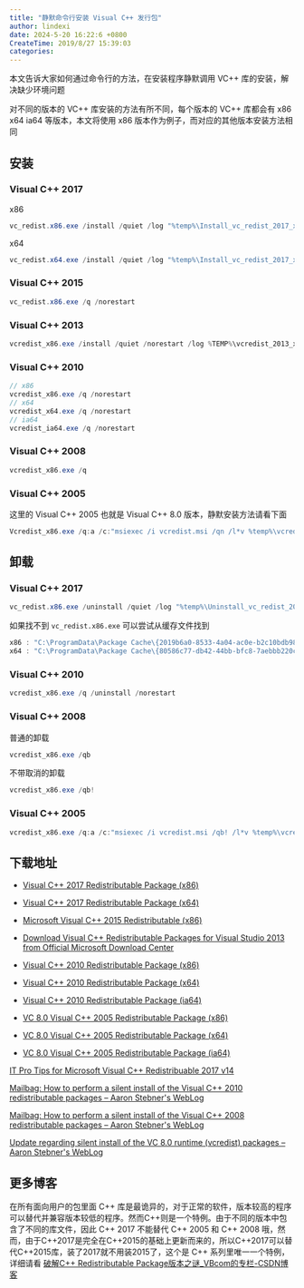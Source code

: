 ```yaml
---
title: "静默命令行安装 Visual C++ 发行包"
author: lindexi
date: 2024-5-20 16:22:6 +0800
CreateTime: 2019/8/27 15:39:03
categories: 
---
```


本文告诉大家如何通过命令行的方法，在安装程序静默调用 VC++ 库的安装，解决缺少环境问题

<!--more-->


<!-- CreateTime:2019/8/27 15:39:03 -->

<!-- csdn -->

对不同的版本的 VC++ 库安装的方法有所不同，每个版本的 VC++ 库都会有 x86 x64 ia64 等版本，本文将使用 x86 版本作为例子，而对应的其他版本安装方法相同

## 安装

### Visual C++ 2017

x86

```csharp
vc_redist.x86.exe /install /quiet /log "%temp%\Install_vc_redist_2017_x86.log"
```

x64

```csharp
vc_redist.x64.exe /install /quiet /log "%temp%\Install_vc_redist_2017_x64.log"
```

### Visual C++ 2015

```csharp
vc_redist.x86.exe /q /norestart
```

### Visual C++ 2013

```csharp
vcredist_x86.exe /install /quiet /norestart /log %TEMP%\vcredist_2013_x86.log
```

### Visual C++ 2010

```csharp
// x86
vcredist_x86.exe /q /norestart
// x64
vcredist_x64.exe /q /norestart
// ia64
vcredist_ia64.exe /q /norestart
```

### Visual C++ 2008

```csharp
vcredist_x86.exe /q
```

### Visual C++ 2005

这里的 Visual C++ 2005 也就是 Visual C++ 8.0 版本，静默安装方法请看下面

```csharp
Vcredist_x86.exe /q:a /c:"msiexec /i vcredist.msi /qn /l*v %temp%\vcredist_x86.log"
```

## 卸载

### Visual C++ 2017

```csharp
vc_redist.x86.exe /uninstall /quiet /log "%temp%\Uninstall_vc_redist_2017_x86.log"
```

如果找不到 `vc_redist.x86.exe` 可以尝试从缓存文件找到

```csharp
x86 : "C:\ProgramData\Package Cache\{2019b6a0-8533-4a04-ac0e-b2c10bdb9841}\VC_redist.x86.exe" /uninstall /quiet
x64 : "C:\ProgramData\Package Cache\{80586c77-db42-44bb-bfc8-7aebbb220c00}\VC_redist.x64.exe" /uninstall /quiet
```

### Visual C++ 2010 

```csharp
vcredist_x86.exe /q /uninstall /norestart
```

### Visual C++ 2008

普通的卸载

```csharp
vcredist_x86.exe /qb
```

不带取消的卸载

```csharp
vcredist_x86.exe /qb!
``` 

### Visual C++ 2005

```csharp
vcredist_x86.exe /q:a /c:"msiexec /i vcredist.msi /qb! /l*v %temp%\vcredist_x86.log"
```

## 下载地址

- [Visual C++ 2017 Redistributable Package (x86)](https://aka.ms/vs/15/release/vc_redist.x86.exe)
- [Visual C++ 2017 Redistributable Package (x64)](https://aka.ms/vs/15/release/vc_redist.x64.exe)

- [Microsoft Visual C++ 2015 Redistributable (x86)](https://download.microsoft.com/download/9/3/F/93FCF1E7-E6A4-478B-96E7-D4B285925B00/vc_redist.x86.exe)
- [Download Visual C++ Redistributable Packages for Visual Studio 2013 from Official Microsoft Download Center](https://www.microsoft.com/en-us/download/details.aspx?id=40784 )
- [Visual C++ 2010 Redistributable Package (x86)](http://www.microsoft.com/downloads/details.aspx?FamilyID=a7b7a05e-6de6-4d3a-a423-37bf0912db84)
- [Visual C++ 2010 Redistributable Package (x64)](http://www.microsoft.com/downloads/details.aspx?familyid=BD512D9E-43C8-4655-81BF-9350143D5867)
- [Visual C++ 2010 Redistributable Package (ia64)](http://www.microsoft.com/downloads/details.aspx?FamilyID=1a2df53a-d8f4-4bfe-be35-152c5d3d0f82)

- [VC 8.0 Visual C++ 2005 Redistributable Package (x86)](http://www.microsoft.com/downloads/details.aspx?familyid=32BC1BEE-A3F9-4C13-9C99-220B62A191EE&displaylang=en)
- [VC 8.0 Visual C++ 2005 Redistributable Package (x64)](http://www.microsoft.com/downloads/details.aspx?familyid=90548130-4468-4bbc-9673-d6acabd5d13b&displaylang=en)
- [VC 8.0 Visual C++ 2005 Redistributable Package (ia64)](http://www.microsoft.com/downloads/details.aspx?FamilyID=747AAD7C-5D6B-4432-8186-85DF93DD51A9&displaylang=en)

[IT Pro Tips for Microsoft Visual C++ Redistribuable 2017 v14](https://www.itninja.com/software/microsoft/visual-c-redistribuable-2017/v14-1 )

[Mailbag: How to perform a silent install of the Visual C++ 2010 redistributable packages – Aaron Stebner's WebLog](https://blogs.msdn.microsoft.com/astebner/2010/10/20/mailbag-how-to-perform-a-silent-install-of-the-visual-c-2010-redistributable-packages/ )

[Mailbag: How to perform a silent install of the Visual C++ 2008 redistributable packages – Aaron Stebner's WebLog](https://blogs.msdn.microsoft.com/astebner/2009/03/27/mailbag-how-to-perform-a-silent-install-of-the-visual-c-2008-redistributable-packages/ )

[Update regarding silent install of the VC 8.0 runtime (vcredist) packages – Aaron Stebner's WebLog](https://blogs.msdn.microsoft.com/astebner/2007/02/07/update-regarding-silent-install-of-the-vc-8-0-runtime-vcredist-packages/ )

## 更多博客

在所有面向用户的包里面 C++ 库是最诡异的，对于正常的软件，版本较高的程序可以替代并兼容版本较低的程序。然而C++则是一个特例。由于不同的版本中包含了不同的库文件，因此 C++ 2017 不能替代 C++ 2005 和 C++ 2008 哦，然而，由于C++2017是完全在C++2015的基础上更新而来的，所以C++2017可以替代C++2015库，装了2017就不用装2015了，这个是 C++ 系列里唯一一个特例，详细请看 [破解C++ Redistributable Package版本之谜_VBcom的专栏-CSDN博客](https://blog.csdn.net/VBcom/article/details/6172882 )



